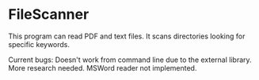 # FileScanner
This program can read PDF and text files. It scans directories looking for specific keywords.

Current bugs:
Doesn't work from command line due to the external library. More research needed.
MSWord reader not implemented.
